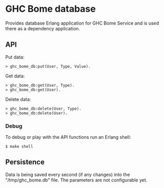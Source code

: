 # GHC Bome database

Provides database Erlang application for GHC Bome Service and is used there
as a dependency application.

## API

Put data:
```
> ghc_bome_db:put(User, Type, Value).
```

Get data:
```
> ghc_bome_db:get(User, Type).
> ghc_bome_db:get(User).
```

Delete data:
```
> ghc_bome_db:delete(User, Type).
> ghc_bome_db:delete(User).
```

### Debug

To debug or play with the API functions run an Erlang shell:
```
$ make shell
```

## Persistence

Data is being saved every second (if any changes) into the
"/tmp/ghc_bome.db" file. The parameters are not configurable yet.

